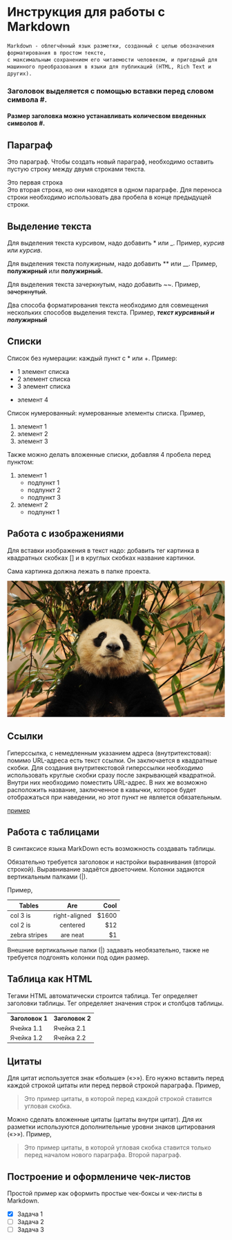 # Инструкция для работы с Markdown

    Markdown - облегчённый язык разметки, созданный с целью обозначения форматирования в простом тексте,     
    с максимальным сохранением его читаемости человеком, и пригодный для машинного преобразования в языки для публикаций (HTML, Rich Text и других).

### Заголовок выделяется с помощью вставки перед словом символа #. 

#### Размер заголовка можно устанавливать количесвом введенных символов #.

## Параграф

Это параграф. Чтобы создать новый параграф, необходимо оставить пустую строку между двумя строками текста.

Это первая строка  
Это вторая строка, но они находятся в одном параграфе. Для переноса строки необходимо использовать два пробела в конце предыдущей строки.

## Выделение текста

Для выделения текста курсивом, надо добавить * или _. Пример, *курсив* или _курсив_.

Для выделения текста полужирным, надо добавить ** или __.
Пример, **полужирный** или __полужирный.__

Для выделения текста зачеркнутым, надо добавить ~~.
Пример, ~~зачеркнутый~~.

Два способа форматирования текста необходимо для совмещения нескольких способов выделения текста. Пример, __*текст курсивный и полужирный*__

## Списки

Список без нумерации: каждый пункт с * или +. Пример:
* 1 элемент списка
* 2 элемент списка
* 3 элемент списка
+ элемент 4

Список нумерованный: нумерованные элементы списка. Пример, 
1. элемент 1
2. элемент 2
3. элемент 3

Также можно делать вложенные списки, добавляя 4 пробела перед пунктом:

1. элемент 1
    * подпункт 1
    * подпункт 2 
    * подпункт 3
2. элемент 2
    * подпункт 1


## Работа с изображениями

Для вставки изображения в текст надо: добавить тег картинка в квадратных скобках [] и в круглых скобках название картинки. 

Сама картинка должна лежать в папке проекта. 

![панда](JPG!.jpg)

## Сcылки

Гиперссылка, с немедленным указанием адреса (внутритекстовая): помимо URL-адреса есть текст ссылки. Он заключается в квадратные скобки. Для создания внутритекстовой гиперссылки необходимо использовать круглые скобки сразу после закрывающей квадратной. Внутри них необходимо поместить URL-адрес. В них же возможно расположить название, заключенное в кавычки, которое будет отображаться при наведении, но этот пункт не является обязательным.

  [пример](http://example.com/ "Необязательная подсказка")

## Работа с таблицами

В синтаксисе языка MarkDown есть возможность создавать таблицы.

Обязательно требуется заголовок и настройки выравнивания (второй строкой). Выравнивание задаётся двоеточием. Колонки задаются вертикальным палками (|). 

Пример, 

| Tables        | Are           | Cool  |
| ------------- |:-------------:| -----:|
| col 3 is      | right-aligned | $1600 |
| col 2 is      | centered      |   $12 |
| zebra stripes | are neat      |    $1 |

Внешние вертикальные палки (|) задавать необязательно, также не требуется подгонять колонки под один размер.

## Таблица как HTML

Тегами HTML автоматически строится таблица. Тег <th> определяет заголовки таблицы. Тег <td> определяет значения строк и столбцов таблицы. 

<table>
    <tr>
        <th>Заголовок 1</th>
        <th>Заголовок 2</th>
    </tr>
    <tr>
        <td>Ячейка 1.1</td>
        <td>Ячейка 2.1</td>
    </tr>
    <tr>
        <td>Ячейка 1.2</td>
        <td>Ячейка 2.2</td>
    </tr>
</table>

## Цитаты

Для цитат используется знак «больше» («>»). Его нужно вставить перед каждой строкой цитаты или перед первой строкой параграфа. Пример, 

>Это пример цитаты,
>в которой перед каждой строкой
>ставится угловая скобка.

Можно сделать вложенные цитаты (цитаты внутри цитат). Для их разметки используются дополнительные уровни знаков цитирования («>»). Пример,
 
 >Это пример цитаты,
в которой угловая скобка
ставится только перед началом нового параграфа.
>Второй параграф.

## Построение и оформлениче чек-листов 

Простой пример как оформить простые чек-боксы и чек-листы в Markdown. 

- [x] Задача 1
- [ ] Задача 2
- [ ] Задача 3
